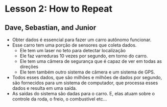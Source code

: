 # Lesson 2: How to Repeat

##  Dave, Sebastian, and Junior

+ Obter dados é essencial para fazer um carro autônomo funcionar.
+ Esse carro tem uma porção de sensores que coleta dados.
	+ Ele tem um laser no teto para detectar localização
	+ Ele faz varreduras 10 vezes por segundo, em torno do carro.
	+ Ele tem uma câmera de segurança que é capaz de ver em todas as direções
	+ Ele tem também outro sistema de câmera e um sistema de GPS.
+ Todos esses dados, que são milhões e milhões de dados por segundo, são fornecidos para um sistema de computador, que processa esses dados e resulta em uma saída.
+ As saídas do sistema são dadas para o carro. E, elas atuam sobre o controle da roda, o freio, o combustível etc...